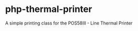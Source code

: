 php-thermal-printer
===================

A simple printing class for the POS58III - Line Thermal Printer
